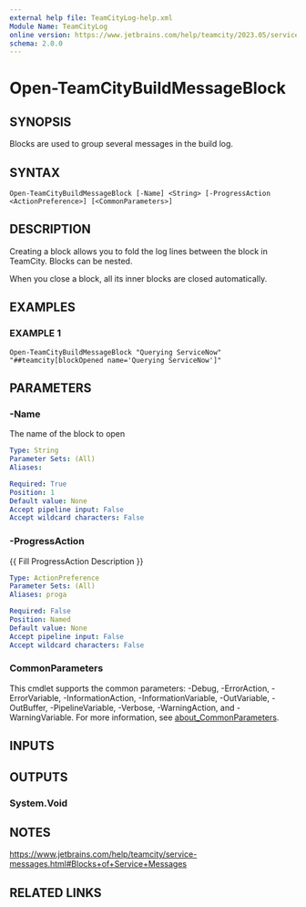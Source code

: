 ```yaml
---
external help file: TeamCityLog-help.xml
Module Name: TeamCityLog
online version: https://www.jetbrains.com/help/teamcity/2023.05/service-messages.html#Adding+and+Removing+Build+Tags
schema: 2.0.0
---
```


# Open-TeamCityBuildMessageBlock

## SYNOPSIS
Blocks are used to group several messages in the build log.

## SYNTAX

```
Open-TeamCityBuildMessageBlock [-Name] <String> [-ProgressAction <ActionPreference>] [<CommonParameters>]
```

## DESCRIPTION
Creating a block allows you to fold the log lines between the block in 
TeamCity.
Blocks can be nested.

When you close a block, all its inner blocks are closed automatically.

## EXAMPLES

### EXAMPLE 1
```
Open-TeamCityBuildMessageBlock "Querying ServiceNow"
"##teamcity[blockOpened name='Querying ServiceNow']"
```

## PARAMETERS

### -Name
The name of the block to open

```yaml
Type: String
Parameter Sets: (All)
Aliases:

Required: True
Position: 1
Default value: None
Accept pipeline input: False
Accept wildcard characters: False
```

### -ProgressAction
{{ Fill ProgressAction Description }}

```yaml
Type: ActionPreference
Parameter Sets: (All)
Aliases: proga

Required: False
Position: Named
Default value: None
Accept pipeline input: False
Accept wildcard characters: False
```

### CommonParameters
This cmdlet supports the common parameters: -Debug, -ErrorAction, -ErrorVariable, -InformationAction, -InformationVariable, -OutVariable, -OutBuffer, -PipelineVariable, -Verbose, -WarningAction, and -WarningVariable. For more information, see [about_CommonParameters](http://go.microsoft.com/fwlink/?LinkID=113216).

## INPUTS

## OUTPUTS

### System.Void
## NOTES
https://www.jetbrains.com/help/teamcity/service-messages.html#Blocks+of+Service+Messages

## RELATED LINKS
